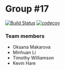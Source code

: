 

# Group #17

[![Build Status](https://travis-ci.org/team-boomeraang/cs107-FinalProject.svg?branch=master)](https://travis-ci.org/team-boomeraang/cs107-FinalProject)  [![codecov](https://codecov.io/gh/team-boomeraang/cs107-FinalProject/branch/master/graph/badge.svg)](https://codecov.io/gh/team-boomeraang/cs107-FinalProject)

### Team members
* Oksana Makarova
* Minhuan Li
* Timothy Williamson
* Kevin Hare
